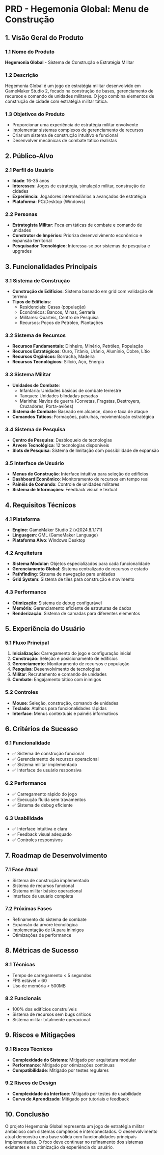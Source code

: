 # PRD - Hegemonia Global: Menu de Construção

## 1. Visão Geral do Produto

### 1.1 Nome do Produto
**Hegemonia Global** - Sistema de Construção e Estratégia Militar

### 1.2 Descrição
Hegemonia Global é um jogo de estratégia militar desenvolvido em GameMaker Studio 2, focado na construção de bases, gerenciamento de recursos e comando de unidades militares. O jogo combina elementos de construção de cidade com estratégia militar tática.

### 1.3 Objetivos do Produto
- Proporcionar uma experiência de estratégia militar envolvente
- Implementar sistemas complexos de gerenciamento de recursos
- Criar um sistema de construção intuitivo e funcional
- Desenvolver mecânicas de combate tático realistas

## 2. Público-Alvo

### 2.1 Perfil do Usuário
- **Idade**: 16-35 anos
- **Interesses**: Jogos de estratégia, simulação militar, construção de cidades
- **Experiência**: Jogadores intermediários a avançados de estratégia
- **Plataforma**: PC/Desktop (Windows)

### 2.2 Personas
- **Estrategista Militar**: Foca em táticas de combate e comando de unidades
- **Construtor de Impérios**: Prioriza desenvolvimento econômico e expansão territorial
- **Pesquisador Tecnológico**: Interessa-se por sistemas de pesquisa e upgrades

## 3. Funcionalidades Principais

### 3.1 Sistema de Construção
- **Construção de Edifícios**: Sistema baseado em grid com validação de terreno
- **Tipos de Edifícios**:
  - Residenciais: Casas (população)
  - Econômicos: Bancos, Minas, Serraria
  - Militares: Quarteis, Centro de Pesquisa
  - Recursos: Poços de Petróleo, Plantações

### 3.2 Sistema de Recursos
- **Recursos Fundamentais**: Dinheiro, Minério, Petróleo, População
- **Recursos Estratégicos**: Ouro, Titânio, Urânio, Alumínio, Cobre, Lítio
- **Recursos Orgânicos**: Borracha, Madeira
- **Recursos Tecnológicos**: Silício, Aço, Energia

### 3.3 Sistema Militar
- **Unidades de Combate**:
  - Infantaria: Unidades básicas de combate terrestre
  - Tanques: Unidades blindadas pesadas
  - Marinha: Navios de guerra (Corvetas, Fragatas, Destroyers, Cruzadores, Porta-aviões)
- **Sistema de Combate**: Baseado em alcance, dano e taxa de ataque
- **Comandos Táticos**: Formações, patrulhas, movimentação estratégica

### 3.4 Sistema de Pesquisa
- **Centro de Pesquisa**: Desbloqueio de tecnologias
- **Árvore Tecnológica**: 12 tecnologias disponíveis
- **Slots de Pesquisa**: Sistema de limitação com possibilidade de expansão

### 3.5 Interface de Usuário
- **Menus de Construção**: Interface intuitiva para seleção de edifícios
- **Dashboard Econômico**: Monitoramento de recursos em tempo real
- **Painéis de Comando**: Controle de unidades militares
- **Sistema de Informações**: Feedback visual e textual

## 4. Requisitos Técnicos

### 4.1 Plataforma
- **Engine**: GameMaker Studio 2 (v2024.8.1.171)
- **Linguagem**: GML (GameMaker Language)
- **Plataforma Alvo**: Windows Desktop

### 4.2 Arquitetura
- **Sistema Modular**: Objetos especializados para cada funcionalidade
- **Gerenciamento Global**: Sistema centralizado de recursos e estado
- **Pathfinding**: Sistema de navegação para unidades
- **Grid System**: Sistema de tiles para construção e movimento

### 4.3 Performance
- **Otimização**: Sistema de debug configurável
- **Memória**: Gerenciamento eficiente de estruturas de dados
- **Renderização**: Sistema de camadas para diferentes elementos

## 5. Experiência do Usuário

### 5.1 Fluxo Principal
1. **Inicialização**: Carregamento do jogo e configuração inicial
2. **Construção**: Seleção e posicionamento de edifícios
3. **Gerenciamento**: Monitoramento de recursos e população
4. **Pesquisa**: Desenvolvimento de tecnologias
5. **Militar**: Recrutamento e comando de unidades
6. **Combate**: Engajamento tático com inimigos

### 5.2 Controles
- **Mouse**: Seleção, construção, comando de unidades
- **Teclado**: Atalhos para funcionalidades rápidas
- **Interface**: Menus contextuais e painéis informativos

## 6. Critérios de Sucesso

### 6.1 Funcionalidade
- ✅ Sistema de construção funcional
- ✅ Gerenciamento de recursos operacional
- ✅ Sistema militar implementado
- ✅ Interface de usuário responsiva

### 6.2 Performance
- ✅ Carregamento rápido do jogo
- ✅ Execução fluida sem travamentos
- ✅ Sistema de debug eficiente

### 6.3 Usabilidade
- ✅ Interface intuitiva e clara
- ✅ Feedback visual adequado
- ✅ Controles responsivos

## 7. Roadmap de Desenvolvimento

### 7.1 Fase Atual
- Sistema de construção implementado
- Sistema de recursos funcional
- Sistema militar básico operacional
- Interface de usuário completa

### 7.2 Próximas Fases
- Refinamento do sistema de combate
- Expansão da árvore tecnológica
- Implementação de IA para inimigos
- Otimizações de performance

## 8. Métricas de Sucesso

### 8.1 Técnicas
- Tempo de carregamento < 5 segundos
- FPS estável > 60
- Uso de memória < 500MB

### 8.2 Funcionais
- 100% dos edifícios construíveis
- Sistema de recursos sem bugs críticos
- Sistema militar totalmente operacional

## 9. Riscos e Mitigações

### 9.1 Riscos Técnicos
- **Complexidade do Sistema**: Mitigado por arquitetura modular
- **Performance**: Mitigado por otimizações contínuas
- **Compatibilidade**: Mitigado por testes regulares

### 9.2 Riscos de Design
- **Complexidade da Interface**: Mitigado por testes de usabilidade
- **Curva de Aprendizado**: Mitigado por tutoriais e feedback

## 10. Conclusão

O projeto Hegemonia Global representa um jogo de estratégia militar ambicioso com sistemas complexos e interconectados. O desenvolvimento atual demonstra uma base sólida com funcionalidades principais implementadas. O foco deve continuar no refinamento dos sistemas existentes e na otimização da experiência do usuário.
